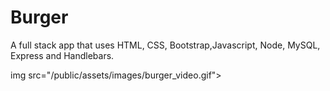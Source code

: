 # Burger
A full stack app that uses HTML, CSS, Bootstrap,Javascript, Node, MySQL, Express and Handlebars. 

img src="/public/assets/images/burger_video.gif">
